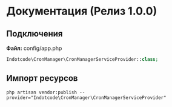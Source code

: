 # Документация (Релиз 1.0.0)

## Подключения

**Файл:** config/app.php
```php
Indotcode\CronManager\CronManagerServiceProvider::class;
```

## Импорт ресурсов
```text
php artisan vendor:publish --provider="Indotcode\CronManager\CronManagerServiceProvider"
```
